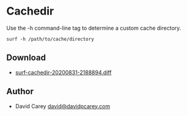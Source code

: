 Cachedir
========
Use the -h command-line tag to determine a custom cache directory.

	surf -h /path/to/cache/directory

Download
--------
* [surf-cachedir-20200831-2188894.diff](surf-cachedir-20200831-2188894.diff)

Author
------
* David Carey <david@davidpcarey.com>
